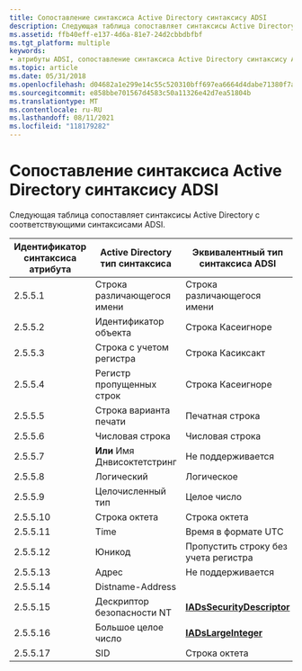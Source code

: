 ```yaml
---
title: Сопоставление синтаксиса Active Directory синтаксису ADSI
description: Следующая таблица сопоставляет синтаксисы Active Directory с соответствующими синтаксисами ADSI.
ms.assetid: ffb40eff-e137-4d6a-81e7-24d2cbbdbfbf
ms.tgt_platform: multiple
keywords:
- атрибуты ADSI, сопоставление синтаксиса Active Directory синтаксису ADSI
ms.topic: article
ms.date: 05/31/2018
ms.openlocfilehash: d04682a1e299e14c55c520310bff697ea6664d4dabe71380f7a146fd2dfff053
ms.sourcegitcommit: e858bbe701567d4583c50a11326e42d7ea51804b
ms.translationtype: MT
ms.contentlocale: ru-RU
ms.lasthandoff: 08/11/2021
ms.locfileid: "118179282"
---
```

# <a name="mapping-active-directory-syntax-to-adsi-syntax"></a>Сопоставление синтаксиса Active Directory синтаксису ADSI

Следующая таблица сопоставляет синтаксисы Active Directory с соответствующими синтаксисами ADSI.



| Идентификатор синтаксиса атрибута | Active Directory тип синтаксиса             | Эквивалентный тип синтаксиса ADSI                                         |
|---------------------|------------------------------------------|---------------------------------------------------------------------|
| 2.5.5.1<br/>  | Строка различающегося имени<br/>                     | Строка различающегося имени<br/>                                                |
| 2.5.5.2<br/>  | Идентификатор объекта<br/>                     | Строка Касеигноре<br/>                                        |
| 2.5.5.3<br/>  | Строка с учетом регистра<br/>         | Строка Касиксакт<br/>                                         |
| 2.5.5.4<br/>  | Регистр пропущенных строк<br/>           | Строка Касеигноре<br/>                                        |
| 2.5.5.5<br/>  | Строка варианта печати<br/>             | Печатная строка<br/>                                         |
| 2.5.5.6<br/>  | Числовая строка<br/>                | Числовая строка<br/>                                           |
| 2.5.5.7<br/>  | **Или** Имя Днвисоктетстринг<br/> | Не поддерживается<br/>                                            |
| 2.5.5.8<br/>  | Логический<br/>                       | Логическое<br/>                                                  |
| 2.5.5.9<br/>  | Целочисленный тип<br/>                       | Целое число<br/>                                                  |
| 2.5.5.10<br/> | Строка октета<br/>                  | Строка октета<br/>                                             |
| 2.5.5.11<br/> | Time<br/>                          | Время в формате UTC<br/>                                                 |
| 2.5.5.12<br/> | Юникод<br/>                       | Пропустить строку без учета регистра<br/>                                       |
| 2.5.5.13<br/> | Адрес<br/>                       | Не поддерживается<br/>                                            |
| 2.5.5.14<br/> | Distname-Address<br/>              |                                                                     |
| 2.5.5.15<br/> | Дескриптор безопасности NT<br/>        | [**IADsSecurityDescriptor**](/windows/desktop/api/Iads/nn-iads-iadssecuritydescriptor)<br/> |
| 2.5.5.16<br/> | Большое целое число<br/>                 | [**IADsLargeInteger**](/windows/desktop/api/Iads/nn-iads-iadslargeinteger)<br/>             |
| 2.5.5.17<br/> | SID<br/>                           | Строка октета<br/>                                             |



 

 

 





